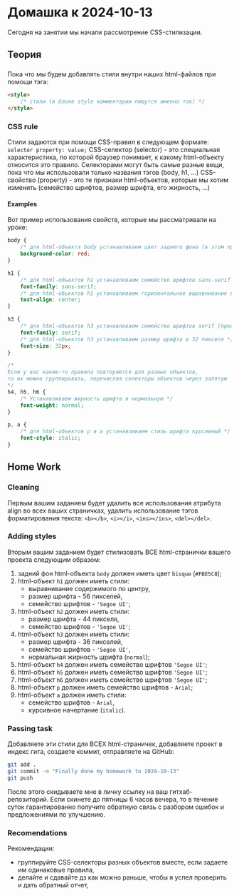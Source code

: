 # Домашка к 2024-10-13

Сегодня на занятии мы начали рассмотрение CSS-стилизации.

## Теория

### <style></style>
Пока что мы будем добавлять стили внутри наших html-файлов при помощи тэга:
```html
<style>
    /* стили (в блоке style комментарии пишутся именно так) */
</style>
```

### CSS rule
Стили задаются при помощи CSS-правил в следующем формате:
`selector property: value;`
CSS-селектор (selector) - это специальная характеристика, по которой браузер понимает, к какому html-объекту относится это правило. Селекторами могут быть самые разные вещи, пока что мы использовали только названия тэгов (body, h1, ...)
CSS-cвойство (property) - это те признаки html-объектов, которые мы хотим изменить (семейство шрифтов, размер шрифта, его жирность, ...)

#### Examples
Вот пример использования свойств, которые мы рассматривали на уроке:
```css
body {
    /* для html-объекта body устанавливаем цвет заднего фона (в этом примере - в красный) */
    background-color: red;
}

h1 {
    /* для html-объектов h1 устанавливаем семейство шрифтов sans-serif (простой без засечек) */
    font-family: sans-serif;
    /* для html-объектов h1 устанавливаем горизонтальное выравнивание внутренностей (в данном примере) по центру */
    text-align: center;
}

h3 {
    /* для html-объектов h3 устанавливаем семейство шрифтов serif (простой с засечками) */
    font-family: serif;
    /* для html-объектов h3 устанавливаем размер шрифта в 32 пикселя */
    font-size: 32px;
}

/* 
Если у вас какие-то правила повторяются для разных объектов,
то их можно группировать, перечисляя селекторы объектов через запятую
*/
h4, h5, h6 {
    /* Устанавливаем жирность шрифта в нормальную */
    font-weight: normal;
}

p, a {
    /* для html-объектов p и a устанавливаем стиль шрифта курсивный */
    font-style: italic;
}
```

## Home Work
### Cleaning
Первым вашим заданием будет удалить все использования атрибута align во всех ваших страничках, удалить использование тэгов форматирования текста: `<b></b>`, `<i></i>`, `<ins></ins>`, `<del></del>`.

### Adding styles
Вторым вашим заданием будет стилизовать ВСЕ html-странички вашего проекта следующим образом:
1) задний фон html-объекта `body` должен иметь цвет `bisque` (`#FBE5C8`);
2) html-объект `h1` должен иметь стили:
    - выравнивание содержимого по центру,
    - размер шрифта - 56 пикселей,
    - семейство шрифтов - `'Segoe UI'`;
3) html-объект `h2` должен иметь стили:
    - размер шрифта - 44 пикселя,
    - семейство шрифтов - `'Segoe UI'`;
4) html-объект `h3` должен иметь стили:
    - размер шрифта - 36 пикселей,
    - семейство шрифтов - `'Segoe UI'`,
    - нормальная жирность шрифта (`normal`);
5) html-объект `h4` должен иметь семейство шрифтов `'Segoe UI'`;
6) html-объект `h5` должен иметь семейство шрифтов `'Segoe UI'`;
7) html-объект `h6` должен иметь семейство шрифтов `'Segoe UI'`;
8) html-объект `p` должен иметь семейство шрифтов - `Arial`;
9) html-объект `a` должен иметь стили:
    - семейство шрифтов - `Arial`,
    - курсивное начертание (`italic`).

### Passing task
Добавляете эти стили для ВСЕХ html-страничек, добавляете проект в индекс гита, создаете коммит, отправляете на GitHub:
```bash
git add .
git commit -m "Finally done my homework to 2024-10-13"
git push
```
После этого скидываете мне в личку ссылку на ваш гитхаб-репозиторий. Если скинете до пятницы 6 часов вечера, то в течение суток гарантированно получите обратную связь с разбором ошибок и предложениями по улучшению.

### Recomendations
Рекомендации:
- группируйте CSS-селекторы разных объектов вместе, если задаете им одинаковые правила,
- делайте и сдавайте дз как можно раньше, чтобы я успел проверить и дать обратный отчет,